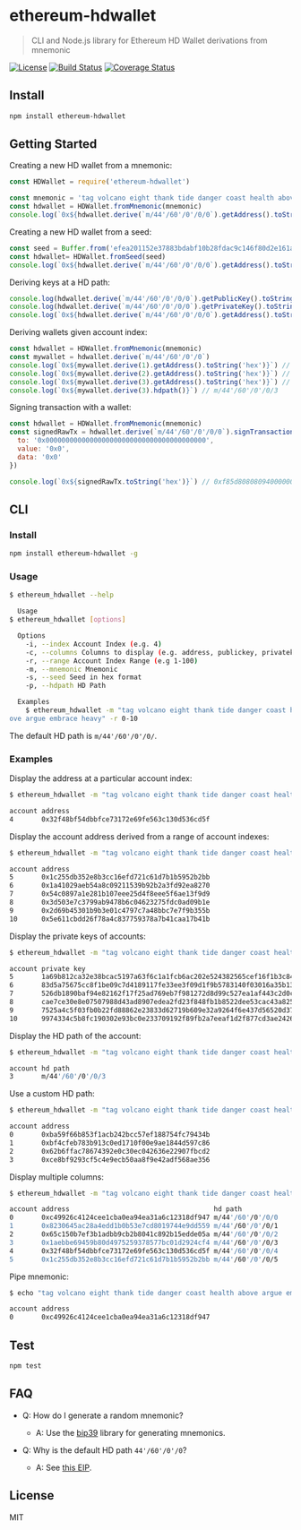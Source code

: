 # ethereum-hdwallet

> CLI and Node.js library for Ethereum HD Wallet derivations from mnemonic

[![License](http://img.shields.io/badge/license-MIT-blue.svg)](https://raw.githubusercontent.com/miguelmota/ethereum-hdwallet/master/LICENSE.md) [![Build Status](https://travis-ci.org/miguelmota/ethereum-hdwallet.svg?branch=master)](https://travis-ci.org/miguelmota/ethereum-hdwallet) [![Coverage Status](https://coveralls.io/repos/github/miguelmota/ethereum-hdwallet/badge.svg?branch=master)](https://coveralls.io/github/miguelmota/ethereum-hdwallet?branch=master)

## Install

```bash
npm install ethereum-hdwallet
```

## Getting Started

Creating a new HD wallet from a mnemonic:

```js
const HDWallet = require('ethereum-hdwallet')

const mnemonic = 'tag volcano eight thank tide danger coast health above argue embrace heavy'
const hdwallet = HDWallet.fromMnemonic(mnemonic)
console.log(`0x${hdwallet.derive(`m/44'/60'/0'/0/0`).getAddress().toString('hex')}`) // 0xc49926c4124cee1cba0ea94ea31a6c12318df947
```

Creating a new HD wallet from a seed:

```js
const seed = Buffer.from('efea201152e37883bdabf10b28fdac9c146f80d2e161a544a7079d2ecc4e65948a0d74e47e924f26bf35aaee72b24eb210386bcb1deda70ded202a2b7d1a8c2e', 'hex')
const hdwallet= HDWallet.fromSeed(seed)
console.log(`0x${hdwallet.derive(`m/44'/60'/0'/0/0`).getAddress().toString('hex')}`) // 0xc49926c4124cee1cba0ea94ea31a6c12318df947
```

Deriving keys at a HD path:

```js
console.log(hdwallet.derive(`m/44'/60'/0'/0/0`).getPublicKey().toString('hex')) // 6005c86a6718f66221713a77073c41291cc3abbfcd03aa4955e9b2b50dbf7f9b6672dad0d46ade61e382f79888a73ea7899d9419becf1d6c9ec2087c1188fa18
console.log(hdwallet.derive(`m/44'/60'/0'/0/0`).getPrivateKey().toString('hex')) // 63e21d10fd50155dbba0e7d3f7431a400b84b4c2ac1ee38872f82448fe3ecfb9
console.log(`0x${hdwallet.derive(`m/44'/60'/0'/0/0`).getAddress().toString('hex')}`) // 0xc49926c4124cee1cba0ea94ea31a6c12318df947
```

Deriving wallets given account index:

```js
const hdwallet = HDWallet.fromMnemonic(mnemonic)
const mywallet = hdwallet.derive(`m/44'/60'/0'/0`)
console.log(`0x${mywallet.derive(1).getAddress().toString('hex')}`) // 0x8230645ac28a4edd1b0b53e7cd8019744e9dd559
console.log(`0x${mywallet.derive(2).getAddress().toString('hex')}`) // 0x65c150b7ef3b1adbb9cb2b8041c892b15edde05a
console.log(`0x${mywallet.derive(3).getAddress().toString('hex')}`) // 0x1aebbe69459b80d4975259378577bc01d2924cf4
console.log(`0x${mywallet.derive(3).hdpath()}`) // m/44'/60'/0'/0/3
```

Signing transaction with a wallet:

```js
const hdwallet = HDWallet.fromMnemonic(mnemonic)
const signedRawTx = hdwallet.derive(`m/44'/60'/0'/0/0`).signTransaction({
  to: '0x0000000000000000000000000000000000000000',
  value: '0x0',
  data: '0x0'
})

console.log(`0x${signedRawTx.toString('hex')}`) // 0xf85d80808094000000000000000000000000000000000000000080001ca0de4b34f17bf51d0b783082090c10d133dcc867c7e981c07cda5ddd1e3211f44ca02125dff6879141708899838356bc42df8815220069ce10507ae4ea980791dac4
```

## CLI

### Install

```bash
npm install ethereum-hdwallet -g
```

### Usage

```bash
$ ethereum_hdwallet --help

  Usage
$ ethereum_hdwallet [options]

  Options
    -i, --index Account Index (e.g. 4)
    -c, --columns Columns to display (e.g. address, publickey, privatekey, hdpath)
    -r, --range Account Index Range (e.g 1-100)
    -m, --mnemonic Mnemonic
    -s, --seed Seed in hex format
    -p, --hdpath HD Path

  Examples
    $ ethereum_hdwallet -m "tag volcano eight thank tide danger coast health ab
ove argue embrace heavy" -r 0-10
```

The default HD path is `m/44'/60'/0'/0/`.

### Examples

Display the address at a particular account index:

```bash
$ ethereum_hdwallet -m "tag volcano eight thank tide danger coast health above argue embrace heavy" -i 4

account address
4       0x32f48bf54dbbfce73172e69fe563c130d536cd5f
```

Display the account address derived from a range of account indexes:

```bash
$ ethereum_hdwallet -m "tag volcano eight thank tide danger coast health above argue embrace heavy" -r 5-10

account address
5       0x1c255db352e8b3cc16efd721c61d7b1b5952b2bb
6       0x1a41029aeb54a8c09211539b92b2a3fd92ea8270
7       0x54c0897a1e281b107eee25d4f8eee5f6ae13f9d9
8       0x3d503e7c3799ab9478b6c04623275fdc0ad09b1e
9       0x2d69b45301b9b3e01c4797c7a48bbc7e7f9b355b
10      0x5e611cbdd26f78a4c837759378a7b41caa17b41b
```

Display the private keys of accounts:

```bash
$ ethereum_hdwallet -m "tag volcano eight thank tide danger coast health above argue embrace heavy" -r 5-10 3 -c privatekey

account private key
5       1a69b812ca32e38bcac5197a63f6c1a1fcb6ac202e524382565cef16f1b3c84c
6       83d5a75675cc8f1be09c7d4189117fe33ee3f09d1f9b5783140f03016a35b132
7       526db1890baf94e82162f17f25ad769eb7f981272d8d99c527ea1af443c2d0cc
8       cae7ce30e8e07507988d43ad8907edea2fd23f848fb1b8522dee53cac43a825f
9       7525a4c5f03fb0b22fd88862e23833d62719b609e32a9264f6e437d56520d375
10      9974334c5b8fc190302e93bc0e233709192f89fb2a7eeaf1d2f877cd3ae24262
```

Display the HD path of the account:

```bash
$ ethereum_hdwallet -m "tag volcano eight thank tide danger coast health above argue embrace heavy" -i 3 -c hdpath

account hd path
3       m/44'/60'/0'/0/3
```

Use a custom HD path:

```bash
$ ethereum_hdwallet -m "tag volcano eight thank tide danger coast health above argue embrace heavy" -p "m/44'/60'/20'/0/0" -r 0-3

account address
0       0xba59f66b853f1acb242bcc57ef188754fc79434b
1       0xbf4cfeb783b913c0ed1710f00e9ae1844d597c86
2       0x62b6ffac78674392e0c30ec042636e22907fbcd2
3       0xce8bf9293cf5c4e9ecb50aa8f9e42adf568ae356
```

Display multiple columns:

```bash
$ ethereum_hdwallet -m "tag volcano eight thank tide danger coast health above argue embrace heavy" -c address,hdpath -r 0-5

account address                                    hd path
0       0xc49926c4124cee1cba0ea94ea31a6c12318df947 m/44'/60'/0'/0/0
1       0x8230645ac28a4edd1b0b53e7cd8019744e9dd559 m/44'/60'/0'/0/1
2       0x65c150b7ef3b1adbb9cb2b8041c892b15edde05a m/44'/60'/0'/0/2
3       0x1aebbe69459b80d4975259378577bc01d2924cf4 m/44'/60'/0'/0/3
4       0x32f48bf54dbbfce73172e69fe563c130d536cd5f m/44'/60'/0'/0/4
5       0x1c255db352e8b3cc16efd721c61d7b1b5952b2bb m/44'/60'/0'/0/5
```

Pipe mnemonic:

```bash
$ echo "tag volcano eight thank tide danger coast health above argue embrace heavy" | ethereum_hdwallet -i 0

account address
0       0xc49926c4124cee1cba0ea94ea31a6c12318df947
```

## Test

```bash
npm test
```

## FAQ

- Q: How do I generate a random mnemonic?
  - A: Use the [bip39](https://github.com/bitcoinjs/bip39) library for generating mnemonics.

- Q: Why is the default HD path `44'/60'/0'/0`?
  - A: See [this EIP](https://github.com/ethereum/EIPs/issues/85).

## License

MIT
